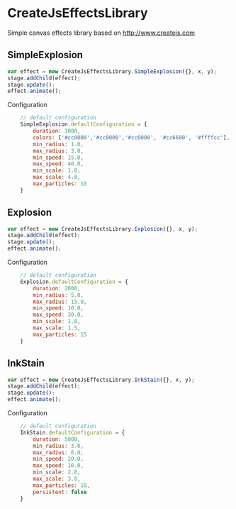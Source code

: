 CreateJsEffectsLibrary
======================

Simple canvas effects library based on http://www.createjs.com

## SimpleExplosion
```Javascript
var effect = new CreateJsEffectsLibrary.SimpleExplosion({}, x, y);
stage.addChild(effect);
stage.update();
effect.animate();
```

Configuration
```Javascript
    // default configuration
    SimpleExplosion.defaultConfiguration = {
        duration: 1000,
        colors: ['#cc0000','#cc0000','#cc0000', '#cc6600', '#ffffcc'],
        min_radius: 1.0,
        max_radius: 3.0,
        min_speed: 15.0,
        max_speed: 40.0,
        min_scale: 1.0,
        max_scale: 4.0,
        max_particles: 10
    }
```

## Explosion
```Javascript
var effect = new CreateJsEffectsLibrary.Explosion({}, x, y);
stage.addChild(effect);
stage.update();
effect.animate();
```

Configuration
```Javascript
    // default configuration
    Explosion.defaultConfiguration = {
        duration: 2000,
        min_radius: 5.0,
        max_radius: 15.0,
        min_speed: 10.0,
        max_speed: 30.0,
        min_scale: 1.0,
        max_scale: 1.5,
        max_particles: 15
    }
```

## InkStain
```Javascript
var effect = new CreateJsEffectsLibrary.InkStain({}, x, y);
stage.addChild(effect);
stage.update();
effect.animate();
```

Configuration
```Javascript
    // default configuration
    InkStain.defaultConfiguration = {
        duration: 5000,
        min_radius: 3.0,
        max_radius: 6.0,
        min_speed: 20.0,
        max_speed: 10.0,
        min_scale: 2.0,
        max_scale: 3.0,
        max_particles: 10,
        persistent: false
    }
```
